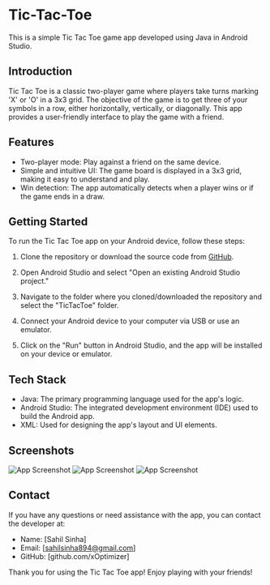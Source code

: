 
# Tic-Tac-Toe

This is a simple Tic Tac Toe game app developed using Java in Android Studio.

## Introduction

Tic Tac Toe is a classic two-player game where players take turns marking 'X' or 'O' in a 3x3 grid. The objective of the game is to get three of your symbols in a row, either horizontally, vertically, or diagonally. This app provides a user-friendly interface to play the game with a friend.

##
## Features


- Two-player mode: Play against a friend on the same device.
- Simple and intuitive UI: The game board is displayed in a 3x3 grid, making it easy to understand and play.
- Win detection: The app automatically detects when a player wins or if the game ends in a draw.

## Getting Started

To run the Tic Tac Toe app on your Android device, follow these steps:

1. Clone the repository or download the source code from [GitHub](https://github.com/xOptimizer/tic-tac-toe-app).

2. Open Android Studio and select "Open an existing Android Studio project."

3. Navigate to the folder where you cloned/downloaded the repository and select the "TicTacToe" folder.

4. Connect your Android device to your computer via USB or use an emulator.

5. Click on the "Run" button in Android Studio, and the app will be installed on your device or emulator.

## Tech Stack

- Java: The primary programming language used for the app's logic.
- Android Studio: The integrated development environment (IDE) used to build the Android app.
- XML: Used for designing the app's layout and UI elements.


## Screenshots

![App Screenshot](https://github.com/xOptimizer/Tic-Tac-Toe/blob/master/Images/IMG-20240326-WA0022.jpg)
![App Screenshot](https://github.com/xOptimizer/Tic-Tac-Toe/blob/master/Images/IMG-20240326-WA0021.jpg)
![App Screenshot](https://github.com/xOptimizer/Tic-Tac-Toe/blob/master/Images/IMG-20240326-WA0020.jpg)


## Contact

If you have any questions or need assistance with the app, you can contact the developer at:

- Name: [Sahil Sinha]
- Email: [sahilsinha894@gmail.com]
- GitHub: [github.com/xOptimizer]

Thank you for using the Tic Tac Toe app! Enjoy playing with your friends!
